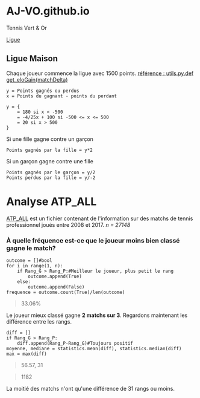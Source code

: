 # AJ-VO.github.io
Tennis Vert &amp; Or

[Ligue](https://aj-vo.github.io/ligue.html)
## Ligue Maison
Chaque joueur commence la ligue avec 1500 points. [référence : utils.py.def get_eloGain(matchDelta)](utils.py)
```
y = Points gagnés ou perdus
x = Points du gagnant - points du perdant
```
```
y = {
    = 180 si x < -500
    = -4/25x + 100 si -500 <= x <= 500
    = 20 si x > 500
}
```
Si une fille gagne contre un garçon
```
Points gagnés par la fille = y*2
```
Si un garçon gagne contre une fille
```
Points gagnés par le garçon = y/2
Points perdus par la fille = y/-2
```

# Analyse ATP_ALL
[ATP_ALL](ATP_ALL.xls) est un fichier contenant de l'information sur des matchs de tennis professionnel joués entre 2008 et 2017. *n = 27148*

### À quelle fréquence est-ce que le joueur moins bien classé gagne le match?
```
outcome = []#bool
for i in range(1, n):
    if Rang_G > Rang_P:#Meilleur le joueur, plus petit le rang
        outcome.append(True)
    else:
        outcome.append(False)
frequence = outcome.count(True)/len(outcome)
```
> 33.06%

Le joueur mieux classé gagne **2 matchs sur 3**.
Regardons maintenant les différence entre les rangs.
```
diff = []
if Rang_G > Rang_P:
    diff.append(Rang_P-Rang_G)#Toujours positif
moyenne, mediane = statistics.mean(diff), statistics.median(diff)
max = max(diff)
```
> 56.57, 31

> 1182

La moitié des matchs n'ont qu'une différence de 31 rangs ou moins.

